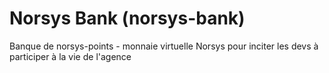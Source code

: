 # Norsys Bank (norsys-bank)

Banque de norsys-points - monnaie virtuelle Norsys pour inciter les devs à participer à la vie de l'agence

